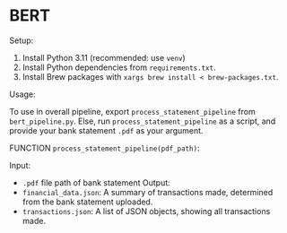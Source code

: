 # BERT

Setup:
1. Install Python 3.11 (recommended: use `venv`)
2. Install Python dependencies from `requirements.txt`.
3. Install Brew packages with `xargs brew install < brew-packages.txt`.

Usage:

To use in overall pipeline, export `process_statement_pipeline` from `bert_pipeline.py`. 
Else, run `process_statement_pipeline` as a script, and provide your bank statement `.pdf` as your argument.

FUNCTION `process_statement_pipeline(pdf_path)`:

Input: 
- `.pdf` file path of bank statement
Output: 
- `financial_data.json`: A summary of transactions made, determined from the bank statement uploaded.
- `transactions.json`: A list of JSON objects, showing all transactions made. 
